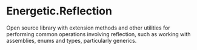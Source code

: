 # Energetic.Reflection
 Open source library with extension methods and other utilities for performing common operations involving reflection, such as working with assemblies, enums and types, particularly generics.
